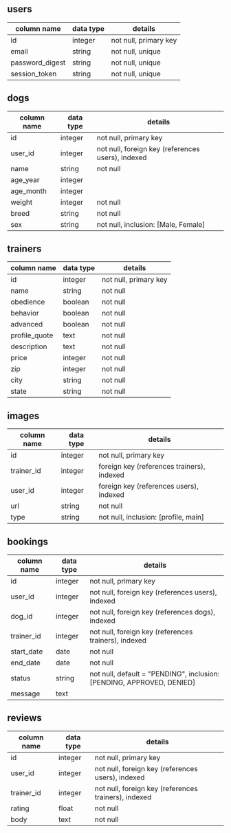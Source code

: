 ## users
column name       | data type | details
------------------|-----------|-----------------------
id                | integer   | not null, primary key
email             | string    | not null, unique
password_digest   | string    | not null, unique
session_token     | string    | not null, unique

## dogs
column name       | data type | details
------------------|-----------|--------------------------------------------------
id                | integer   | not null, primary key
user_id           | integer   | not null, foreign key (references users), indexed
name              | string    | not null
age_year          | integer   |
age_month         | integer   |
weight            | integer   | not null
breed             | string    | not null
sex               | string    | not null, inclusion: [Male, Female]

## trainers
column name        | data type | details
-------------------|-----------|-----------------------
id                 | integer   | not null, primary key
name               | string    | not null
obedience          | boolean   | not null
behavior           | boolean   | not null
advanced           | boolean   | not null
profile_quote      | text      | not null
description        | text      | not null
price              | integer   | not null
zip                | integer   | not null
city               | string    | not null
state              | string    | not null

## images
column name        | data type | details
-------------------|-----------|-----------------------
id                 | integer   | not null, primary key
trainer_id         | integer   | foreign key (references trainers), indexed
user_id            | integer   | foreign key (references users), indexed
url                | string    | not null
type               | string    | not null, inclusion: [profile, main]

## bookings
column name | data type | details
------------|-----------|-----------------------------------------------------------
id          | integer   | not null, primary key
user_id     | integer   | not null, foreign key (references users), indexed
dog_id      | integer   | not null, foreign key (references dogs), indexed
trainer_id  | integer   | not null, foreign key (references trainers), indexed
start_date  | date      | not null
end_date    | date      | not null
status      | string    | not null, default = "PENDING", inclusion: [PENDING, APPROVED, DENIED]
message     | text      |


## reviews
column name | data type | details
------------|-----------|-----------------------------------------------------
id          | integer   | not null, primary key
user_id     | integer   | not null, foreign key (references users), indexed
trainer_id  | integer   | not null, foreign key (references trainers), indexed
rating      | float     | not null
body        | text      | not null
